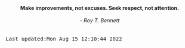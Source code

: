 
<div align="center"><b><span>Make improvements, not excuses. Seek respect, not attention.</span></b><br><br><i> - Roy T. Bennett</i></div>
<br><br><kbd>Last updated:Mon Aug 15 12:10:44 2022</kbd>